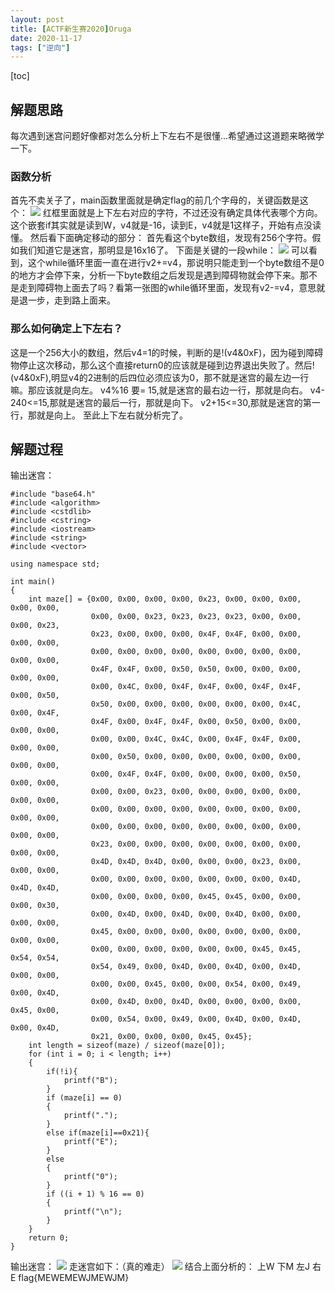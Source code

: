 ```yaml
---
layout: post
title: [ACTF新生赛2020]Oruga
date: 2020-11-17
tags: ["逆向"]
---
```


[toc]

## 解题思路

每次遇到迷宫问题好像都对怎么分析上下左右不是很懂...希望通过这道题来略微学一下。

### 函数分析

首先不卖关子了，main函数里面就是确定flag的前几个字母的，关键函数是这个：
[![](http://ltfa1l.top/wp-content/uploads/2020/11/wp_editor_md_075a24731e33e34119d2f26673582db4.jpg)](wp_editor_md_075a24731e33e34119d2f26673582db4.jpg)
红框里面就是上下左右对应的字符，不过还没有确定具体代表哪个方向。
这个嵌套if其实就是读到W，v4就是-16，读到E，v4就是1这样子，开始有点没读懂。
然后看下面确定移动的部分：
首先看这个byte数组，发现有256个字符。假如我们知道它是迷宫，那明显是16x16了。
下面是关键的一段while：
[![](http://ltfa1l.top/wp-content/uploads/2020/11/wp_editor_md_d873dd7bbe9e6517ded62923cd93df06.jpg)](wp_editor_md_d873dd7bbe9e6517ded62923cd93df06.jpg)
可以看到，这个while循环里面一直在进行v2+=v4，那说明只能走到一个byte数组不是0的地方才会停下来，分析一下byte数组之后发现是遇到障碍物就会停下来。那不是走到障碍物上面去了吗？看第一张图的while循环里面，发现有v2-=v4，意思就是退一步，走到路上面来。

### 那么如何确定上下左右？

这是一个256大小的数组，然后v4=1的时候，判断的是!(v4&0xF)，因为碰到障碍物停止这次移动，那么这个直接return0的应该就是碰到边界退出失败了。然后!(v4&0xF),明显v4的2进制的后四位必须应该为0，那不就是迷宫的最左边一行嘛。那应该就是向左。
v4%16 要= 15,就是迷宫的最右边一行，那就是向右。
v4-240<=15,那就是迷宫的最后一行，那就是向下。
v2+15<=30,那就是迷宫的第一行，那就是向上。
至此上下左右就分析完了。

## 解题过程

输出迷宫：

    #include "base64.h"
    #include <algorithm>
    #include <cstdlib>
    #include <cstring>
    #include <iostream>
    #include <string>
    #include <vector>

    using namespace std;

    int main()
    {
        int maze[] = {0x00, 0x00, 0x00, 0x00, 0x23, 0x00, 0x00, 0x00, 0x00, 0x00,
                      0x00, 0x00, 0x23, 0x23, 0x23, 0x23, 0x00, 0x00, 0x00, 0x23,
                      0x23, 0x00, 0x00, 0x00, 0x4F, 0x4F, 0x00, 0x00, 0x00, 0x00,
                      0x00, 0x00, 0x00, 0x00, 0x00, 0x00, 0x00, 0x00, 0x00, 0x00,
                      0x4F, 0x4F, 0x00, 0x50, 0x50, 0x00, 0x00, 0x00, 0x00, 0x00,
                      0x00, 0x4C, 0x00, 0x4F, 0x4F, 0x00, 0x4F, 0x4F, 0x00, 0x50,
                      0x50, 0x00, 0x00, 0x00, 0x00, 0x00, 0x00, 0x4C, 0x00, 0x4F,
                      0x4F, 0x00, 0x4F, 0x4F, 0x00, 0x50, 0x00, 0x00, 0x00, 0x00,
                      0x00, 0x00, 0x4C, 0x4C, 0x00, 0x4F, 0x4F, 0x00, 0x00, 0x00,
                      0x00, 0x50, 0x00, 0x00, 0x00, 0x00, 0x00, 0x00, 0x00, 0x00,
                      0x00, 0x4F, 0x4F, 0x00, 0x00, 0x00, 0x00, 0x50, 0x00, 0x00,
                      0x00, 0x00, 0x23, 0x00, 0x00, 0x00, 0x00, 0x00, 0x00, 0x00,
                      0x00, 0x00, 0x00, 0x00, 0x00, 0x00, 0x00, 0x00, 0x00, 0x00,
                      0x00, 0x00, 0x00, 0x00, 0x00, 0x00, 0x00, 0x00, 0x00, 0x00,
                      0x23, 0x00, 0x00, 0x00, 0x00, 0x00, 0x00, 0x00, 0x00, 0x00,
                      0x4D, 0x4D, 0x4D, 0x00, 0x00, 0x00, 0x23, 0x00, 0x00, 0x00,
                      0x00, 0x00, 0x00, 0x00, 0x00, 0x00, 0x00, 0x4D, 0x4D, 0x4D,
                      0x00, 0x00, 0x00, 0x00, 0x45, 0x45, 0x00, 0x00, 0x00, 0x30,
                      0x00, 0x4D, 0x00, 0x4D, 0x00, 0x4D, 0x00, 0x00, 0x00, 0x00,
                      0x45, 0x00, 0x00, 0x00, 0x00, 0x00, 0x00, 0x00, 0x00, 0x00,
                      0x00, 0x00, 0x00, 0x00, 0x00, 0x00, 0x45, 0x45, 0x54, 0x54,
                      0x54, 0x49, 0x00, 0x4D, 0x00, 0x4D, 0x00, 0x4D, 0x00, 0x00,
                      0x00, 0x00, 0x45, 0x00, 0x00, 0x54, 0x00, 0x49, 0x00, 0x4D,
                      0x00, 0x4D, 0x00, 0x4D, 0x00, 0x00, 0x00, 0x00, 0x45, 0x00,
                      0x00, 0x54, 0x00, 0x49, 0x00, 0x4D, 0x00, 0x4D, 0x00, 0x4D,
                      0x21, 0x00, 0x00, 0x00, 0x45, 0x45};
        int length = sizeof(maze) / sizeof(maze[0]);
        for (int i = 0; i < length; i++)
        {
            if(!i){
                printf("B");
            }
            if (maze[i] == 0)
            {
                printf(".");
            }
            else if(maze[i]==0x21){
                printf("E");
            }
            else
            {
                printf("0");
            }
            if ((i + 1) % 16 == 0)
            {
                printf("\n");
            }
        }
        return 0;
    }

输出迷宫：
[![](http://ltfa1l.top/wp-content/uploads/2020/11/wp_editor_md_044650dcd4e90c7a697bcc7c7f3fbadb.jpg)](wp_editor_md_044650dcd4e90c7a697bcc7c7f3fbadb.jpg)
走迷宫如下：（真的难走）
[![](http://ltfa1l.top/wp-content/uploads/2020/11/wp_editor_md_a7d85ed0b4bd790afd684a6555241b69.jpg)](wp_editor_md_a7d85ed0b4bd790afd684a6555241b69.jpg)
结合上面分析的：
上W
下M
左J
右E
flag{MEWEMEWJMEWJM}